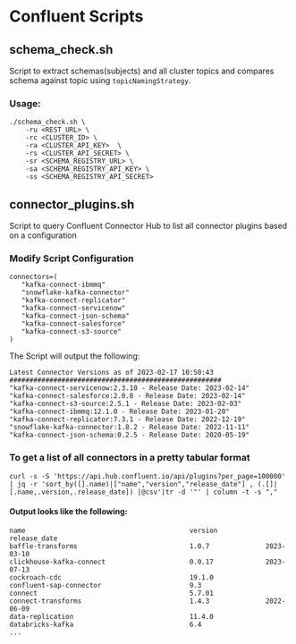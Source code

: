 # Confluent Scripts

## schema_check.sh 

Script to extract schemas(subjects) and all cluster topics and compares schema against topic using `topicNamingStrategy`.
### Usage:
```
./schema_check.sh \
    -ru <REST_URL> \
    -rc <CLUSTER_ID> \
    -ra <CLUSTER_API_KEY>  \
    -rs <CLUSTER_API_SECRET> \
    -sr <SCHEMA_REGISTRY_URL> \
    -sa <SCHEMA_REGISTRY_API_KEY> \
    -ss <SCHEMA_REGISTRY_API_SECRET>
```

## connector_plugins.sh

Script to query Confluent Connector Hub to list all connector plugins based on a configuration

### Modify Script Configuration

```
connectors=(
   "kafka-connect-ibmmq"
   "snowflake-kafka-connector"
   "kafka-connect-replicator"
   "kafka-connect-servicenow"
   "kafka-connect-json-schema"
   "kafka-connect-salesforce"
   "kafka-connect-s3-source"
)
```

The Script will output the following:
```
Latest Connector Versions as of 2023-02-17 10:50:43
#####################################################
"kafka-connect-servicenow:2.3.10 - Release Date: 2023-02-14"
"kafka-connect-salesforce:2.0.8 - Release Date: 2023-02-14"
"kafka-connect-s3-source:2.5.1 - Release Date: 2023-02-03"
"kafka-connect-ibmmq:12.1.0 - Release Date: 2023-01-20"
"kafka-connect-replicator:7.3.1 - Release Date: 2022-12-19"
"snowflake-kafka-connector:1.8.2 - Release Date: 2022-11-11"
"kafka-connect-json-schema:0.2.5 - Release Date: 2020-05-19"
 ```

 ### To get a list of all connectors in a pretty tabular format
 ```
 curl -s -S 'https://api.hub.confluent.io/api/plugins?per_page=100000' | jq -r 'sort_by([].name)|["name","version","release_date"] , (.[]|[.name,.version,.release_date]) |@csv'|tr -d '"' | column -t -s "," 
 ```
 #### Output looks like the following:
 ```
 name                                         version            release_date
baffle-transforms                            1.0.7              2023-03-10
clickhouse-kafka-connect                     0.0.17             2023-07-13
cockroach-cdc                                19.1.0
confluent-sap-connector                      9.3
connect                                      5.7.01
connect-transforms                           1.4.3              2022-06-09
data-replication                             11.4.0
databricks-kafka                             6.4
...
 ```